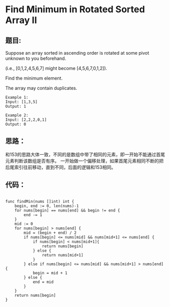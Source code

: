 # Find Minimum in Rotated Sorted Array II

## 题目:

Suppose an array sorted in ascending order is rotated at some pivot unknown to you beforehand.

(i.e.,  [0,1,2,4,5,6,7] might become  [4,5,6,7,0,1,2]).

Find the minimum element.

The array may contain duplicates.

```
Example 1:
Input: [1,3,5]
Output: 1

Example 2:
Input: [2,2,2,0,1]
Output: 0
```

## 思路：
  
  和153的思路大体一致，不同的是数组中带了相同的元素，即一开始不能通过首尾元素判断该数组是否有序。
  一开始做一个偏移处理，如果首尾元素相同不断的把后尾索引往前移动，直到不同，后面的逻辑和153相同。
  
## 代码：

```golang

func findMin(nums []int) int {
    begin, end := 0, len(nums)-1
    for nums[begin] == nums[end] && begin != end {
        end -= 1
    }
    mid := 0
    for nums[begin] > nums[end] {
        mid = (begin + end) / 2
        if nums[begin] <= nums[mid] && nums[mid+1] <= nums[end] {
            if nums[begin] < nums[mid+1]{
                return nums[begin]
            } else {
                return nums[mid+1]
            }
        } else if nums[begin] <= nums[mid] && nums[mid+1] > nums[end] {
            begin = mid + 1
        } else {
            end = mid
        }
    }
    return nums[begin]
}

```
